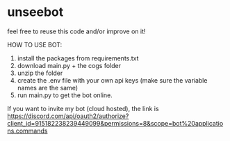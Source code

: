 # unseebot
feel free to reuse this code and/or improve on it!

HOW TO USE BOT:
1. install the packages from requirements.txt
2. download main.py + the cogs folder
3. unzip the folder
4. create the .env file with your own api keys (make sure the variable names are the same)
5. run main.py to get the bot online.

If you want to invite my bot (cloud hosted), the link is https://discord.com/api/oauth2/authorize?client_id=915182238239449099&permissions=8&scope=bot%20applications.commands

